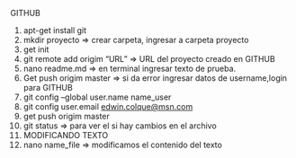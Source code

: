 GITHUB
1. apt-get install git
2. mkdir proyecto => crear carpeta, ingresar a carpeta proyecto
3. get init
4. git remote add origim “URL” => URL del proyecto creado en GITHUB
5. nano readme.md => en terminal ingresar texto de prueba.
6. Get push origim master => si da error ingresar datos de username,login para GITHUB
1. git config –global user.name name_user
2. git config user.email edwin.colque@msn.com
7. get push origim master
8. git status => para ver el si hay cambios en el archivo
9. MODIFICANDO TEXTO
1. nano name_file => modificamos el contenido del texto
